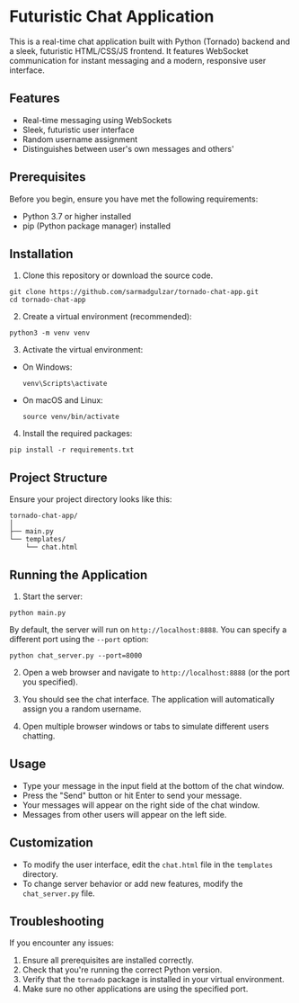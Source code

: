 # Futuristic Chat Application

This is a real-time chat application built with Python (Tornado) backend and a sleek, futuristic HTML/CSS/JS frontend. It features WebSocket communication for instant messaging and a modern, responsive user interface.

## Features

- Real-time messaging using WebSockets
- Sleek, futuristic user interface
- Random username assignment
- Distinguishes between user's own messages and others'

## Prerequisites

Before you begin, ensure you have met the following requirements:

- Python 3.7 or higher installed
- pip (Python package manager) installed

## Installation

1. Clone this repository or download the source code.

```
git clone https://github.com/sarmadgulzar/tornado-chat-app.git
cd tornado-chat-app
```

2. Create a virtual environment (recommended):

```
python3 -m venv venv
```

3. Activate the virtual environment:

- On Windows:
  ```
  venv\Scripts\activate
  ```
- On macOS and Linux:
  ```
  source venv/bin/activate
  ```

4. Install the required packages:

```
pip install -r requirements.txt
```

## Project Structure

Ensure your project directory looks like this:

```
tornado-chat-app/
│
├── main.py
└── templates/
    └── chat.html
```

## Running the Application

1. Start the server:

```
python main.py
```

By default, the server will run on `http://localhost:8888`. You can specify a different port using the `--port` option:

```
python chat_server.py --port=8000
```

2. Open a web browser and navigate to `http://localhost:8888` (or the port you specified).

3. You should see the chat interface. The application will automatically assign you a random username.

4. Open multiple browser windows or tabs to simulate different users chatting.

## Usage

- Type your message in the input field at the bottom of the chat window.
- Press the "Send" button or hit Enter to send your message.
- Your messages will appear on the right side of the chat window.
- Messages from other users will appear on the left side.

## Customization

- To modify the user interface, edit the `chat.html` file in the `templates` directory.
- To change server behavior or add new features, modify the `chat_server.py` file.

## Troubleshooting

If you encounter any issues:

1. Ensure all prerequisites are installed correctly.
2. Check that you're running the correct Python version.
3. Verify that the `tornado` package is installed in your virtual environment.
4. Make sure no other applications are using the specified port.
